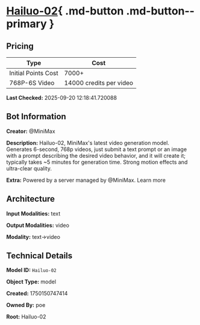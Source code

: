 # [Hailuo-02](https://poe.com/Hailuo-02){ .md-button .md-button--primary }

## Pricing

| Type | Cost |
|------|------|
| Initial Points Cost | 7000+ |
| 768P-6S Video | 14000 credits per video |

**Last Checked:** 2025-09-20 12:18:41.720088


## Bot Information

**Creator:** @MiniMax

**Description:** Hailuo-02, MiniMax's latest video generation model. Generates 6-second, 768p videos, just submit a text prompt or an image with a prompt describing the desired video behavior, and it will create it; typically takes ~5 minutes for generation time. Strong motion effects and ultra-clear quality.

**Extra:** Powered by a server managed by @MiniMax. Learn more


## Architecture

**Input Modalities:** text

**Output Modalities:** video

**Modality:** text->video


## Technical Details

**Model ID:** `Hailuo-02`

**Object Type:** model

**Created:** 1750150747414

**Owned By:** poe

**Root:** Hailuo-02
